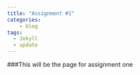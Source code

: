 ```yaml
---
title: "Assignment #1"
categories: 
	- blog
tags:
  - Jekyll
  - update
---
```


###This will be the page for assignment one